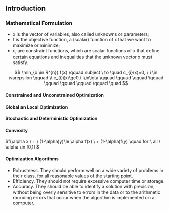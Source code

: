 ## Introduction
### Mathematical Formulation
- x is the vector of variables, also called unknowns or parameters;
- f is the objective function, a (scalar) function of x that we want to maximize or
minimize;
- $c_{i}$ are constraint functions, which are scalar functions of x that define certain equations
and inequalities that the unknown vector x must satisfy.

$$ \min_{x \in R^{n}} f(x) \qquad subject \ to \quad c_{i}(x)=0, \ i \in \varepsilon \qquad     \\  c_{i}(x)\ge0,\ i\in\iota  \qquad \qquad \qquad  \qquad \qquad \qquad \qquad \qquad  \quad   $$    

#### Constrained and Unconstrained Optimization
#### Global an Local Optimization
#### Stochastic and Deterministic Optimization
#### Convexity

$f(\alpha x \ + \ (1-\alpha)y)\le \alpha f(x) \ + (1-\alpha)f(y)  \quad for \ all \ \alpha \in [0,1] $
#### Optimization Algorithms
- Robustness. They should perform well on a wide variety of problems in their class, for all reasonable values of the starting point.
- Efficiency. They should not require excessive computer time or storage.
- Accuracy. They should be able to identify a solution with precision, without being overly sensitive to errors in the data or to the arithmetic rounding errors that occur
when the algorithm is implemented on a computer.
